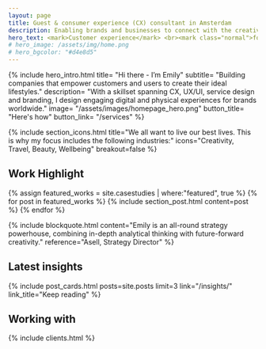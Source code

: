 ```yaml
---
layout: page
title: Guest & consumer experience (CX) consultant in Amsterdam
description: Enabling brands and businesses to connect with the creative class, millennials and Gen Z through captivating guest and customer experiences, IRL.
hero_text: <mark>Customer experience</mark> <br><mark class="normal">for brands improving</mark> <br><mark>how we live, work & play</mark>
# hero_image: /assets/img/home.png
# hero_bgcolor: "#d4e8d5"
---
```


{% include hero_intro.html
title= "Hi there - I’m Emily"
subtitle= "Building companies that empower customers and users to create their ideal lifestyles."
description= "With a skillset spanning CX, UX/UI, service design and branding, I design engaging digital and physical experiences for brands worldwide."
image= "/assets/images/homepage_hero.png"
button_title= "Here's how" button_link= "/services"
%}

{% include section_icons.html 
title="We all want to live our best lives. This is why my focus includes the following industries:"
icons="Creativity, Travel, Beauty, Wellbeing" breakout=false %}

## Work Highlight

{% assign featured_works = site.casestudies | where:"featured", true  %}
{% for post in featured_works %}
  {% include section_post.html content=post %}
{% endfor %}

{% include blockquote.html 
content="Emily is an all-round strategy powerhouse, combining in-depth analytical thinking with future-forward creativity." 
reference="Asell, Strategy Director"
%}


## Latest insights

{% include post_cards.html posts=site.posts limit=3 link="/insights/" link_title="Keep reading" %}

## Working with

{% include clients.html %}
